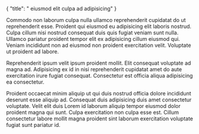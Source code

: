 {
  "title": " eiusmod elit culpa ad adipisicing"
}

Commodo non laborum culpa nulla ullamco reprehenderit cupidatat do ut reprehenderit esse. Proident qui eiusmod eu adipisicing elit laboris nostrud. Culpa cillum nisi nostrud consequat duis quis fugiat veniam sunt nulla. Ullamco pariatur proident tempor elit ex adipisicing cillum eiusmod qui. Veniam incididunt non ad eiusmod non proident exercitation velit. Voluptate ut proident ad labore.

Reprehenderit ipsum velit ipsum proident mollit. Elit consequat voluptate ad magna ad. Adipisicing ex id in nisi reprehenderit cupidatat amet do aute exercitation irure fugiat consequat. Consectetur est officia aliqua adipisicing ea consectetur.

Proident occaecat minim aliquip ut qui duis nostrud officia dolore incididunt deserunt esse aliquip ad. Consequat duis adipisicing duis amet consectetur voluptate. Velit elit duis Lorem id laborum aliquip tempor eiusmod dolor proident magna qui sunt. Culpa exercitation non culpa esse est. Cillum consectetur labore mollit magna proident sint laborum exercitation voluptate fugiat sunt pariatur id.